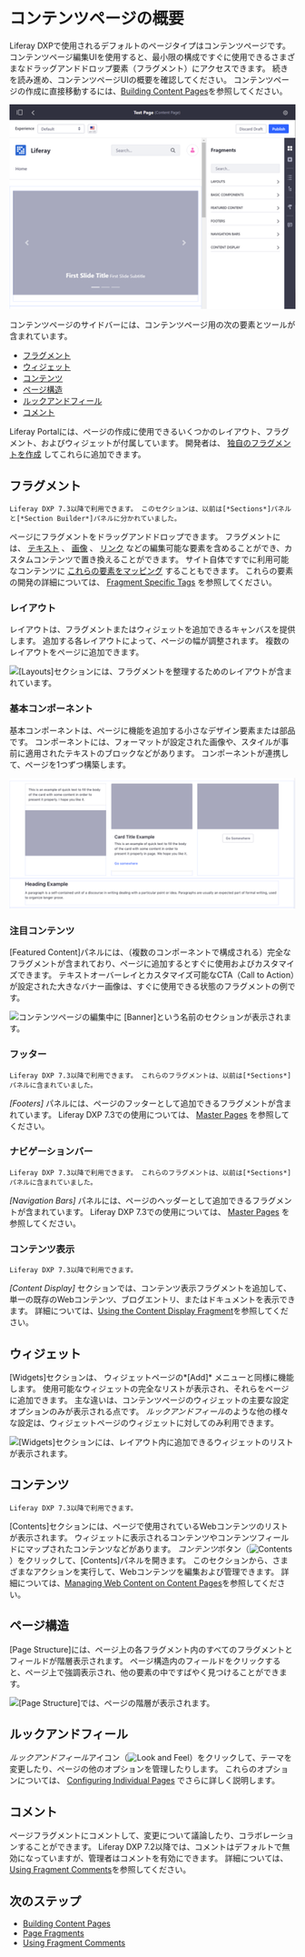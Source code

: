 # コンテンツページの概要

Liferay DXPで使用されるデフォルトのページタイプはコンテンツページです。 コンテンツページ編集UIを使用すると、最小限の構成ですぐに使用できるさまざまなドラッグアンドドロップ要素（フラグメント）にアクセスできます。 続きを読み進め、コンテンツページUIの概要を確認してください。 コンテンツページの作成に直接移動するには、[Building Content Pages](./building-content-pages.md)を参照してください。

![コンテンツページのサイドバーを使用して、ページに要素を追加します。](./content-pages-overview/images/14.png)

コンテンツページのサイドバーには、コンテンツページ用の次の要素とツールが含まれています。

  - [フラグメント](#fragments)
  - [ウィジェット](#widgets)
  - [コンテンツ](#contents)
  - [ページ構造](#page-structure)
  - [ルックアンドフィール](#look-and-feel)
  - [コメント](#comments)

Liferay Portalには、ページの作成に使用できるいくつかのレイアウト、フラグメント、およびウィジェットが付属しています。 開発者は、 [独自のフラグメントを作成](./README.md#dev-guide) してこれらに追加できます。

## フラグメント

```{note}
Liferay DXP 7.3以降で利用できます。 このセクションは、以前は[*Sections*]パネルと[*Section Builder*]パネルに分かれていました。
```

ページにフラグメントをドラッグアンドドロップできます。 フラグメントには、 [テキスト](./building-content-pages.md#modify-editable-text) 、 [画像](./building-content-pages.md#modify-editable-images) 、 [リンク](./building-content-pages.md#modify-editable-links) などの編集可能な要素を含めることができ、カスタムコンテンツで置き換えることができます。 サイト自体ですでに利用可能なコンテンツに [これらの要素をマッピング](./building-content-pages.md#mapping-elements) することもできます。 これらの要素の開発の詳細については、 [Fragment Specific Tags](./README.md#using-fragments) を参照してください。

### レイアウト

レイアウトは、フラグメントまたはウィジェットを追加できるキャンバスを提供します。 追加する各レイアウトによって、ページの幅が調整されます。 複数のレイアウトをページに追加できます。

![ [Layouts]セクションには、フラグメントを整理するためのレイアウトが含まれています。](content-pages-overview/images/16.png)

### 基本コンポーネント

基本コンポーネントは、ページに機能を追加する小さなデザイン要素または部品です。 コンポーネントには、フォーマットが設定された画像や、スタイルが事前に適用されたテキストのブロックなどがあります。 コンポーネントが連携して、ページを1つずつ構築します。

![以下は、レイアウトに配置されている標準のコンポーネントです。](./content-pages-overview/images/05.png)

### 注目コンテンツ

[Featured Content]パネルには、（複数のコンポーネントで構成される）完全なフラグメントが含まれており、ページに追加するとすぐに使用およびカスタマイズできます。 テキストオーバーレイとカスタマイズ可能なCTA（Call to Action）が設定された大きなバナー画像は、すぐに使用できる状態のフラグメントの例です。

<!-- An image with better text contrast would probably be a better example here - to help the image / text / CTA button stand out from one another more. -->

![コンテンツページの編集中に [Banner]という名前のセクションが表示されます。](./content-pages-overview/images/01.png)

### フッター

```{note}
Liferay DXP 7.3以降で利用できます。 これらのフラグメントは、以前は[*Sections*]パネルに含まれていました。
```

*[Footers]* パネルには、ページのフッターとして追加できるフラグメントが含まれています。 Liferay DXP 7.3での使用については、 [Master Pages](./README.md#creating-pages) を参照してください。

### ナビゲーションバー

```{note}
Liferay DXP 7.3以降で利用できます。 これらのフラグメントは、以前は[*Sections*]パネルに含まれていました。
```

*[Navigation Bars]* パネルには、ページのヘッダーとして追加できるフラグメントが含まれています。 Liferay DXP 7.3での使用については、 [Master Pages](./README.md#creating-pages) を参照してください。

### コンテンツ表示

```{note}
Liferay DXP 7.3以降で利用できます。
```
*[Content Display]* セクションでは、コンテンツ表示フラグメントを追加して、単一の既存のWebコンテンツ、ブログエントリ、またはドキュメントを表示できます。 詳細については、[Using the Content Display Fragment](./README.md#using-fragments)を参照してください。 <!--Including this doc in the Page Fragments section-->

## ウィジェット

<!-- Suggestion for improving this content:

Rather than spend valuable real estate here comparing to how its different from a widget page - we should focus on what it is here:

"The widgets section shows a full list of out of the box applications and tools. There are some limitations to using a widget on a content page that distinguish it from its use on a widget page. See "Using Widgets on a Content Page" for more information."

-->

[Widgets]セクションは、 	ウィジェットページの*[Add]* メニューと同様に機能します。 使用可能なウィジェットの完全なリストが表示され、それらをページに追加できます。 主な違いは、コンテンツページのウィジェットの主要な設定オプションのみが表示される点です。 *ルックアンドフィール*のような他の様々な設定は、ウィジェットページのウィジェットに対してのみ利用できます。

![ [Widgets]セクションには、レイアウト内に追加できるウィジェットのリストが表示されます。](./content-pages-overview/images/06.png)

## コンテンツ

```{note}
Liferay DXP 7.3以降で利用できます。
```

[Contents]セクションには、ページで使用されているWebコンテンツのリストが表示されます。 ウィジェットに表示されるコンテンツやコンテンツフィールドにマップされたコンテンツなどがあります。 *コンテンツ*ボタン（![Contents](../../images/icon-contents.png)）をクリックして、[Contents]パネルを開きます。 このセクションから、さまざまなアクションを実行して、Webコンテンツを編集および管理できます。 詳細については、[Managing Web Content on Content Pages](./managing-web-content-on-content-pages.md)を参照してください。

## ページ構造

[Page Structure]には、ページ上の各フラグメント内のすべてのフラグメントとフィールドが階層表示されます。 ページ構造内のフィールドをクリックすると、ページ上で強調表示され、他の要素の中ですばやく見つけることができます。

![ [Page Structure]では、ページの階層が表示されます。](./content-pages-overview/images/08.png)

## ルックアンドフィール

*ルックアンドフィール*アイコン（![Look and Feel](../../images/icon-look-and-feel.png)）をクリックして、テーマを変更したり、ページの他のオプションを管理したりします。 これらのオプションについては、 [Configuring Individual Pages](./06-configuring-individual-pages.md#look-and-feel) でさらに詳しく説明します。

## コメント

ページフラグメントにコメントして、変更について議論したり、コラボレーションすることができます。 Liferay DXP 7.2以降では、コメントはデフォルトで無効になっていますが、管理者はコメントを有効にできます。 詳細については、[Using Fragment Comments](./using-fragment-comments.md)を参照してください。

## 次のステップ

  - [Building Content Pages](./building-content-pages.md)
  - [Page Fragments](./README.md#using-fragments)
  - [Using Fragment Comments](./using-fragment-comments.md)
